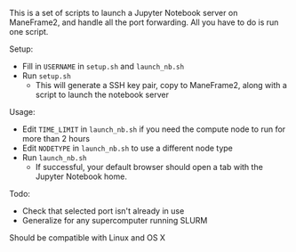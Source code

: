This is a set of scripts to launch a Jupyter Notebook server on ManeFrame2, and handle all
the port forwarding. All you have to do is run one script.

Setup:
- Fill in `USERNAME` in `setup.sh` and `launch_nb.sh`  
- Run `setup.sh`  
  - This will generate a SSH key pair, copy to ManeFrame2, along with a script to launch the notebook server  

Usage:
- Edit `TIME_LIMIT` in `launch_nb.sh` if you need the compute node to run for more than 2 hours
- Edit `NODETYPE` in `launch_nb.sh` to use a different node type
- Run `launch_nb.sh`  
  - If successful, your default browser should open a tab with the Jupyter Notebook home.


Todo:
- Check that selected port isn't already in use   
- Generalize for any supercomputer running SLURM  

Should be compatible with Linux and OS X
